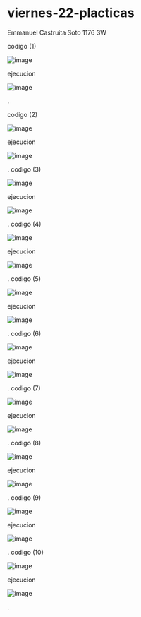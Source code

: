 # viernes-22-placticas
Emmanuel Castruita Soto 1176 3W


codigo (1)

![image](https://github.com/user-attachments/assets/ce3980b1-7c71-4cf7-b524-bced2239919c)

ejecucion

![image](https://github.com/user-attachments/assets/f942c519-de86-48ed-843e-a9ff4274e6f7)

.

codigo (2)

![image](https://github.com/user-attachments/assets/af271e6d-52e2-4edb-b72f-d5f1ab5383ef)


ejecucion

![image](https://github.com/user-attachments/assets/c286fef4-3a5e-4d36-b5b9-f23a0db2a538)

.
codigo (3)

![image](https://github.com/user-attachments/assets/efd64e46-5c11-49d7-917b-d0b6bdfbcff6)

ejecucion

![image](https://github.com/user-attachments/assets/433ffd74-3f67-4b3c-a8a2-c24df5ed4650)

.
codigo (4)

![image](https://github.com/user-attachments/assets/d4c51de0-43a3-45db-ad65-305b3d0a19d7)

ejecucion

![image](https://github.com/user-attachments/assets/f3fa7c3a-97c9-41c6-b1ab-5068a2fb6333)

.
codigo (5)

![image](https://github.com/user-attachments/assets/f6a5238e-3985-47ac-ab0d-2341b995261f)

ejecucion

![image](https://github.com/user-attachments/assets/336ccc08-b196-43ef-8bb3-a2db185daf4a)

.
codigo (6)

![image](https://github.com/user-attachments/assets/80192a09-cca1-4cba-993b-575f514d8e64)

ejecucion

![image](https://github.com/user-attachments/assets/0ae2d58f-72f7-4ef4-b4b7-6f6f3d7fe7d0)

.
codigo (7)

![image](https://github.com/user-attachments/assets/a2be47f6-3ff6-454d-bccf-8a9135162d10)

ejecucion

![image](https://github.com/user-attachments/assets/ccb03120-6d0a-45c1-9d78-14d4da91eb34)

.
codigo (8)

![image](https://github.com/user-attachments/assets/ef6d42b4-833b-4d1c-a237-b31c05640005)

ejecucion

![image](https://github.com/user-attachments/assets/184c350e-c3be-4c0b-94a7-1e1758694408)

.
codigo (9)

![image](https://github.com/user-attachments/assets/bf45cba5-1219-42cb-bf85-f65d7dd517c9)

ejecucion

![image](https://github.com/user-attachments/assets/4fbdb5f1-00bd-4da9-a6b6-be65fa8559dc)

.
codigo (10)

![image](https://github.com/user-attachments/assets/4e9a29a9-681c-44d1-b73b-3a15de5ac902)

ejecucion

![image](https://github.com/user-attachments/assets/cff14f91-234a-4769-b84e-9f6813488f7b)

.
